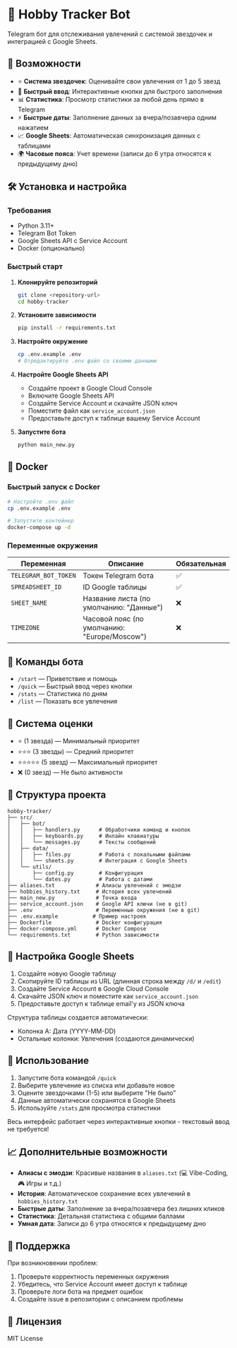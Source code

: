 # 🎯 Hobby Tracker Bot

Telegram бот для отслеживания увлечений с системой звездочек и интеграцией с Google Sheets.

## 🌟 Возможности

- ⭐ **Система звездочек**: Оценивайте свои увлечения от 1 до 5 звезд
- 🚀 **Быстрый ввод**: Интерактивные кнопки для быстрого заполнения
- 📊 **Статистика**: Просмотр статистики за любой день прямо в Telegram
- ⚡ **Быстрые даты**: Заполнение данных за вчера/позавчера одним нажатием
- 📈 **Google Sheets**: Автоматическая синхронизация данных с таблицами
- 🌍 **Часовые пояса**: Учет времени (записи до 6 утра относятся к предыдущему дню)

## 🛠 Установка и настройка

### Требования

- Python 3.11+
- Telegram Bot Token
- Google Sheets API с Service Account
- Docker (опционально)

### Быстрый старт

1. **Клонируйте репозиторий**
   ```bash
   git clone <repository-url>
   cd hobby-tracker
   ```

2. **Установите зависимости**
   ```bash
   pip install -r requirements.txt
   ```

3. **Настройте окружение**
   ```bash
   cp .env.example .env
   # Отредактируйте .env файл со своими данными
   ```

4. **Настройте Google Sheets API**
   - Создайте проект в Google Cloud Console
   - Включите Google Sheets API
   - Создайте Service Account и скачайте JSON ключ
   - Поместите файл как `service_account.json`
   - Предоставьте доступ к таблице вашему Service Account

5. **Запустите бота**
   ```bash
   python main_new.py
   ```

## 🐳 Docker

### Быстрый запуск с Docker

```bash
# Настройте .env файл
cp .env.example .env

# Запустите контейнер
docker-compose up -d
```

### Переменные окружения

| Переменная | Описание | Обязательная |
|------------|----------|--------------|
| `TELEGRAM_BOT_TOKEN` | Токен Telegram бота | ✅ |
| `SPREADSHEET_ID` | ID Google таблицы | ✅ |
| `SHEET_NAME` | Название листа (по умолчанию: "Данные") | ❌ |
| `TIMEZONE` | Часовой пояс (по умолчанию: "Europe/Moscow") | ❌ |

## 📱 Команды бота

- `/start` — Приветствие и помощь
- `/quick` — Быстрый ввод через кнопки
- `/stats` — Статистика по дням
- `/list` — Показать все увлечения

## 🎨 Система оценки

- ⭐ (1 звезда) — Минимальный приоритет
- ⭐⭐⭐ (3 звезды) — Средний приоритет  
- ⭐⭐⭐⭐⭐ (5 звезд) — Максимальный приоритет
- ❌ (0 звезд) — Не было активности

## 📂 Структура проекта

```
hobby-tracker/
├── src/
│   ├── bot/
│   │   ├── handlers.py      # Обработчики команд и кнопок
│   │   ├── keyboards.py     # Инлайн клавиатуры
│   │   └── messages.py      # Тексты сообщений
│   ├── data/
│   │   ├── files.py         # Работа с локальными файлами
│   │   └── sheets.py        # Интеграция с Google Sheets
│   └── utils/
│       ├── config.py        # Конфигурация
│       └── dates.py         # Работа с датами
├── aliases.txt             # Алиасы увлечений с эмодзи
├── hobbies_history.txt     # История всех увлечений
├── main_new.py             # Точка входа
├── service_account.json    # Google API ключи (не в git)
├── .env                    # Переменные окружения (не в git)
├── .env.example           # Пример настроек
├── Dockerfile              # Docker конфигурация
├── docker-compose.yml      # Docker Compose
└── requirements.txt        # Python зависимости
```

## 🔧 Настройка Google Sheets

1. Создайте новую Google таблицу
2. Скопируйте ID таблицы из URL (длинная строка между `/d/` и `/edit`)
3. Создайте Service Account в Google Cloud Console
4. Скачайте JSON ключ и поместите как `service_account.json`
5. Предоставьте доступ к таблице email'у из JSON ключа

Структура таблицы создается автоматически:
- Колонка A: Дата (YYYY-MM-DD)
- Остальные колонки: Увлечения (создаются динамически)

## 🚀 Использование

1. Запустите бота командой `/quick`
2. Выберите увлечение из списка или добавьте новое
3. Оцените звездочками (1-5) или выберите "Не было" 
4. Данные автоматически сохранятся в Google Sheets
5. Используйте `/stats` для просмотра статистики

Весь интерфейс работает через интерактивные кнопки - текстовый ввод не требуется!

## 📈 Дополнительные возможности

- **Алиасы с эмодзи**: Красивые названия в `aliases.txt` (💻 Vibe-Coding, 🎮 Игры и т.д.)
- **История**: Автоматическое сохранение всех увлечений в `hobbies_history.txt`
- **Быстрые даты**: Заполнение за вчера/позавчера без лишних кликов
- **Статистика**: Детальная статистика с общими баллами
- **Умная дата**: Записи до 6 утра относятся к предыдущему дню

## 🤝 Поддержка

При возникновении проблем:

1. Проверьте корректность переменных окружения
2. Убедитесь, что Service Account имеет доступ к таблице
3. Проверьте логи бота на предмет ошибок
4. Создайте issue в репозитории с описанием проблемы

## 📄 Лицензия

MIT License